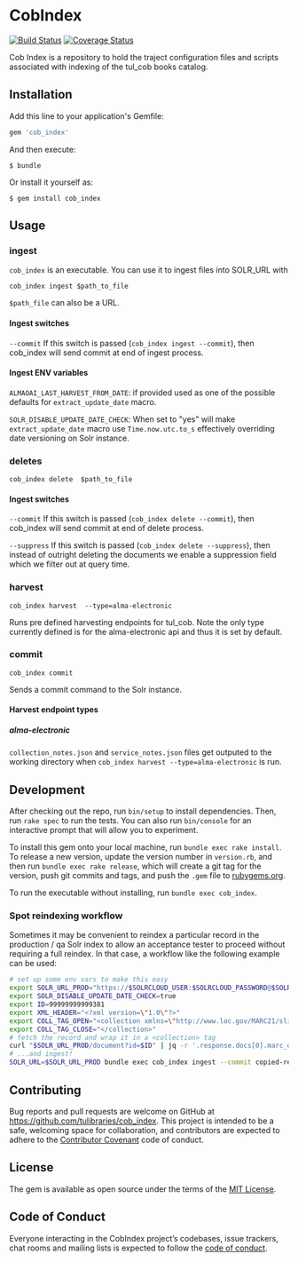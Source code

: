 # CobIndex
[![Build Status](https://travis-ci.org/tulibraries/cob_index.svg?branch=main)](https://travis-ci.org/tulibraries/cob_index)
[![Coverage Status](https://coveralls.io/repos/github/tulibraries/cob_index/badge.svg?branch=main)](https://coveralls.io/github/tulibraries/cob_index?branch=main)

Cob Index is a repository to hold the traject configuration files and scripts
associated with indexing of the tul_cob books catalog.

## Installation

Add this line to your application's Gemfile:

```ruby
gem 'cob_index'
```

And then execute:

    $ bundle

Or install it yourself as:

    $ gem install cob_index

## Usage

### ingest

`cob_index` is an executable.  You can use it to ingest files into SOLR_URL with

```
cob_index ingest $path_to_file
```

`$path_file` can also be a URL.


#### Ingest switches
`--commit` If this switch is passed (`cob_index ingest --commit`), then cob_index will send commit at end of ingest process.

#### Ingest ENV variables
`ALMAOAI_LAST_HARVEST_FROM_DATE`: if provided used as one of the possible defaults for `extract_update_date` macro.

`SOLR_DISABLE_UPDATE_DATE_CHECK`: When set to "yes" will make `extract_update_date` macro use `Time.now.utc.to_s` effectively overriding date versioning on Solr instance.


### deletes

```
cob_index delete  $path_to_file
```
#### Ingest switches
`--commit` If this switch is passed (`cob_index delete --commit`), then
cob_index will send commit at end of delete process.

`--suppress` If this switch is passed (`cob_index delete --suppress`), then
instead of outright deleting the documents we enable a suppression field which
we filter out at query time.


### harvest

```
cob_index harvest  --type=alma-electronic
```

Runs pre defined harvesting endpoints for tul_cob. Note the only type currently defined is for the alma-electronic api and thus it is set by default.

### commit

```
cob_index commit
```

Sends a commit command to the Solr instance.

#### Harvest endpoint types
##### alma-electronic
`collection_notes.json` and `service_notes.json` files get outputed to the working directory when `cob_index harvest --type=alma-electronic` is run.

## Development

After checking out the repo, run `bin/setup` to install dependencies. Then, run `rake spec` to run the tests. You can also run `bin/console` for an interactive prompt that will allow you to experiment.

To install this gem onto your local machine, run `bundle exec rake install`. To release a new version, update the version number in `version.rb`, and then run `bundle exec rake release`, which will create a git tag for the version, push git commits and tags, and push the `.gem` file to [rubygems.org](https://rubygems.org).

To run the executable without installing, run `bundle exec cob_index`.

### Spot reindexing workflow

Sometimes it may be convenient to reindex a particular record in the production / qa Solr index to allow an acceptance tester to proceed
without requiring a full reindex. In that case, a workflow like the following example can be used:

```sh
# set up some env vars to make this easy
export SOLR_URL_PROD="https://$SOLRCLOUD_USER:$SOLRCLOUD_PASSWORD@$SOLRCLOUD_HOST/solr/$CATALOG_COLLECTION"
export SOLR_DISABLE_UPDATE_DATE_CHECK=true
export ID=99999999999381
export XML_HEADER="<?xml version=\"1.0\"?>"
export COLL_TAG_OPEN="<collection xmlns=\"http://www.loc.gov/MARC21/slim\" xmlns:xsi=\"http://www.w3.org/2001/XMLSchema-instance\" xsi:schemaLocation=\"http://www.loc.gov/MARC21/slim http://www.loc.gov/standards/marcxml/schema/MARC21slim.xsd\">"
export COLL_TAG_CLOSE="</collection>"
# fetch the record and wrap it in a <collection> tag
curl "$SOLR_URL_PROD/document?id=$ID" | jq -r '.response.docs[0].marc_display_raw' | xargs -0 -J % -- echo $XML_HEADER $COLL_TAG_OPEN % $COLL_TAG_CLOSE | xmllint --format - > copied-record.xml
# ...and ingest!
SOLR_URL=$SOLR_URL_PROD bundle exec cob_index ingest --commit copied-record.xml
```
## Contributing

Bug reports and pull requests are welcome on GitHub at https://github.com/tulibraries/cob_index. This project is intended to be a safe, welcoming space for collaboration, and contributors are expected to adhere to the [Contributor Covenant](http://contributor-covenant.org) code of conduct.

## License

The gem is available as open source under the terms of the [MIT License](https://opensource.org/licenses/MIT).

## Code of Conduct

Everyone interacting in the CobIndex project’s codebases, issue trackers, chat rooms and mailing lists is expected to follow the [code of conduct](https://github.com/tulibraries/cob_index/blob/main/CODE_OF_CONDUCT.md).
